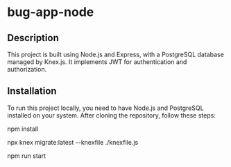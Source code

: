 # bug-app-node

## Description

This project is built using Node.js and Express, with a PostgreSQL database managed by Knex.js. It implements JWT for authentication and authorization.

## Installation

To run this project locally, you need to have Node.js and PostgreSQL installed on your system. After cloning the repository, follow these steps:

npm install

npx knex migrate:latest --knexfile ./knexfile.js

npm run start
